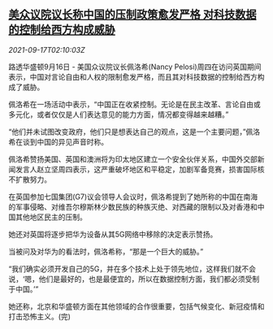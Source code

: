 <!--1631845862000-->
[美众议院议长称中国的压制政策愈发严格 对科技数据的控制给西方构成威胁](https://cn.reuters.com/article/us-pelosi-china-tech-regs-0917-idCNKBS2GD04K)
------

<div><i>2021-09-17T02:10:03Z</i></div><p>路透华盛顿9月16日 - 美国众议院议长佩洛希(Nancy Pelosi)周四在访问英国期间表示，中国对言论自由和人权的限制愈发严格，而且其对科技数据的控制给西方构成了威胁。</p><p>佩洛希在一场活动中表示，“中国正在收紧控制。无论是在民主改革、言论自由或多元化，或者仅仅是人们表达意见的能力方面，情况都变得越来越糟。”</p><p>“他们并未试图改变政府，他们只是想表达自己的观点，这是一个主要问题，”佩洛希在谈到中国的异见声音时称。</p><p>佩洛希赞扬美国、英国和澳洲将为印太地区建立一个安全伙伴关系，中国外交部新闻发言人赵立坚周四表示，这严重破坏地区和平稳定，加剧军备竞赛，损害国际核不扩散努力。</p><p>在英国参加七国集团(G7)议会领导人会议时，佩洛希提到了她所称的中国在南海的军事侵略、对维吾尔穆斯林少数民族的种族灭绝、对西藏的限制以及对香港和中国其他地区民主的压制。</p><p>她还对英国将逐步把华为设备从其5G网络中移除的决定表示赞扬。</p><p>当被问及对华为的看法时，佩洛希称，“那是一个巨大的威胁。”</p><p>“我们确实必须开发自己的5G，并在多个技术上处于领先地位，这样我们就不会说，‘嗯，他们是最好的，也是最便宜的，所以在数据控制方面，我们都必须受制于中国。’”</p><p>她还称，北京和华盛顿方面在其他领域的合作很重要，包括气候变化、新冠疫情和打击恐怖主义。(完)</p>
